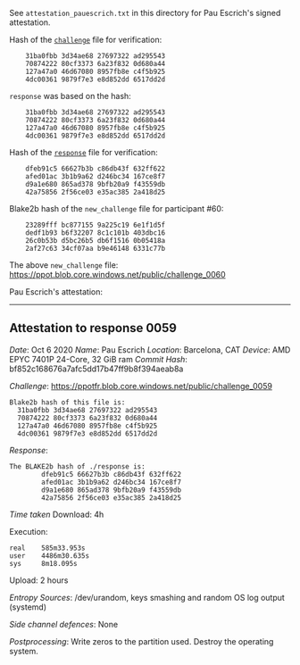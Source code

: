 See `attestation_pauescrich.txt` in this directory for Pau Escrich's signed attestation.

Hash of the [`challenge`](https://ppot.blob.core.windows.net/public/challenge_0059) file for verification:

```
	31ba0fbb 3d34ae68 27697322 ad295543
	70874222 80cf3373 6a23f832 0d680a44
	127a47a0 46d67080 8957fb8e c4f5b925
	4dc00361 9879f7e3 e8d852dd 6517dd2d
```

`response` was based on the hash:

```
	31ba0fbb 3d34ae68 27697322 ad295543
	70874222 80cf3373 6a23f832 0d680a44
	127a47a0 46d67080 8957fb8e c4f5b925
	4dc00361 9879f7e3 e8d852dd 6517dd2d
```

Hash of the [`response`](https://ppot.blob.core.windows.net/public/response_0059_pau) file for verification:

```
	dfeb91c5 66627b3b c86db43f 632ff622
	afed01ac 3b1b9a62 d246bc34 167ce8f7
	d9a1e680 865ad378 9bfb20a9 f43559db
	42a75856 2f56ce03 e35ac385 2a418d25
```

Blake2b hash of the `new_challenge` file for participant #60:

```
	23289fff bc877155 9a225c19 6e1f1d5f
	dedf1b93 b6f32207 8c1c101b 403dbc16
	26c0b53b d5bc26b5 db6f1516 0b05418a
	2af27c63 34cf07aa b9e46148 6331c77b
```

The above `new_challenge` file: https://ppot.blob.core.windows.net/public/challenge_0060

Pau Escrich's attestation:
***
Attestation to response 0059
----------------------------

*Date*: Oct 6 2020
*Name*: Pau Escrich
*Location*: Barcelona, CAT
*Device*: AMD EPYC 7401P 24-Core, 32 GiB ram
*Commit Hash*: bf852c168676a7afc5dd17b47ff9b8f394aeab8a

*Challenge*: https://ppotfr.blob.core.windows.net/public/challenge_0059

```
Blake2b hash of this file is: 
  31ba0fbb 3d34ae68 27697322 ad295543
  70874222 80cf3373 6a23f832 0d680a44
  127a47a0 46d67080 8957fb8e c4f5b925
  4dc00361 9879f7e3 e8d852dd 6517dd2d
```

*Response*:

```
The BLAKE2b hash of ./response is:
        dfeb91c5 66627b3b c86db43f 632ff622
        afed01ac 3b1b9a62 d246bc34 167ce8f7
        d9a1e680 865ad378 9bfb20a9 f43559db
        42a75856 2f56ce03 e35ac385 2a418d25
```

*Time taken* 
Download: 4h

Execution:
```
real    585m33.953s
user    4486m30.635s
sys     8m18.095s
```

Upload: 2 hours

*Entropy Sources*: /dev/urandom, keys smashing and random OS log output (systemd)

*Side channel defences*: None

*Postprocessing*: Write zeros to the partition used. Destroy the operating system.

